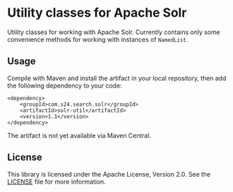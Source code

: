 # Utility classes for Apache Solr

Utility classes for working with Apache Solr. Currently contains only some convenience methods for working with
instances of `NamedList`.

## Usage

Compile with Maven and install the artifact in your local repository, then add the following dependency to your code:

    <dependency>
        <groupId>com.s24.search.solr</groupId>
        <artifactId>solr-util</artifactId>
        <version>1.1</version>
    </dependency>

The artifact is not yet available via Maven Central.

## License

This library is licensed under the Apache License, Version 2.0. See the [LICENSE](LICENSE) file for more information.
